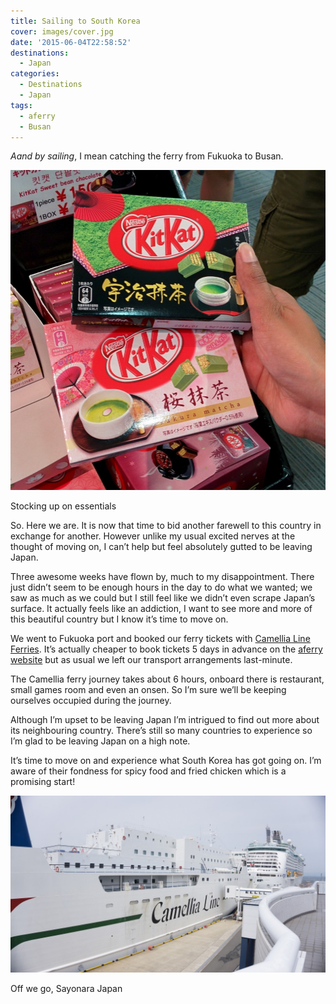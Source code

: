 ```yaml
---
title: Sailing to South Korea
cover: images/cover.jpg
date: '2015-06-04T22:58:52'
destinations:
  - Japan
categories:
  - Destinations
  - Japan
tags:
  - aferry
  - Busan
---
```

_Aand by sailing_, I mean catching the ferry from Fukuoka to Busan.

![](images/18110775108_9ab803d45d_k_d-e1435736826719-1009x1024.jpg)

Stocking up on essentials

So. Here we are. It is now that time to bid another farewell to this country in exchange for another. However unlike my usual excited nerves at the thought of moving on, I can’t help but feel absolutely gutted to be leaving Japan.

Three awesome weeks have flown by, much to my disappointment. There just didn’t seem to be enough hours in the day to do what we wanted; we saw as much as we could but I still feel like we didn’t even scrape Japan’s surface. It actually feels like an addiction, I want to see more and more of this beautiful country but I know it’s time to move on.

We went to Fukuoka port and booked our ferry tickets with [Camellia Line Ferries](http://www.ferryto.com/camellia.html). It’s actually cheaper to book tickets 5 days in advance on the [aferry website](http://www.aferry.co.uk/timetable/BusanFukuokaCamelliaLineuk.htm) but as usual we left our transport arrangements last-minute.

The Camellia ferry journey takes about 6 hours, onboard there is restaurant, small games room and even an onsen. So I’m sure we’ll be keeping ourselves occupied during the journey.

Although I’m upset to be leaving Japan I’m intrigued to find out more about its neighbouring country. There’s still so many countries to experience so I’m glad to be leaving Japan on a high note.

It’s time to move on and experience what South Korea has got going on. I’m aware of their fondness for spicy food and fried chicken which is a promising start!

![](images/18387475416_f33e4fdd00_k_d-1024x576.jpg)

Off we go, Sayonara Japan
